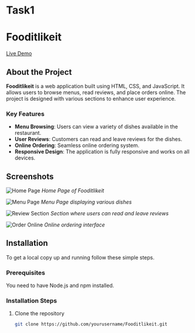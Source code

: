 # Task1
# Fooditlikeit

[Live Demo](https://hoowedcvbgdsh.netlify.app/)

## About the Project

**Fooditlikeit** is a web application built using HTML, CSS, and JavaScript. It allows users to browse menus, read reviews, and place orders online. The project is designed with various sections to enhance user experience.

### Key Features
- **Menu Browsing**: Users can view a variety of dishes available in the restaurant.
- **User Reviews**: Customers can read and leave reviews for the dishes.
- **Online Ordering**: Seamless online ordering system.
- **Responsive Design**: The application is fully responsive and works on all devices.

## Screenshots

![Home Page](https://github.com/yourusername/Fooditlikeit/blob/main/assets/homepage.png)
*Home Page of Fooditlikeit*

![Menu Page](https://github.com/yourusername/Fooditlikeit/blob/main/assets/menu.png)
*Menu Page displaying various dishes*

![Review Section](https://github.com/yourusername/Fooditlikeit/blob/main/assets/reviews.png)
*Section where users can read and leave reviews*

![Order Online](https://github.com/yourusername/Fooditlikeit/blob/main/assets/order.png)
*Online ordering interface*

## Installation

To get a local copy up and running follow these simple steps.

### Prerequisites

You need to have Node.js and npm installed.

### Installation Steps

1. Clone the repository
   ```sh
   git clone https://github.com/yourusername/Fooditlikeit.git
